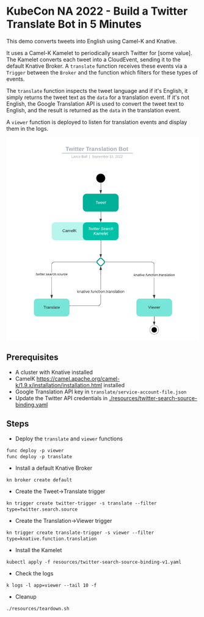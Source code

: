 # KubeCon NA 2022 - Build a Twitter Translate Bot in 5 Minutes

This demo converts tweets into English using Camel-K and Knative.

It uses a Camel-K Kamelet to periodically search Twitter for [some value].
The Kamelet converts each tweet into a CloudEvent, sending it to the default Knative
Broker. A `translate` function receives these events via a `Trigger` between the
`Broker` and the function which filters for these types of events.

The `translate` function inspects the tweet language and if it's English, it simply
returns the tweet text as the `data` for a translation event. If it's not English,
the Google Translation API is used to convert the tweet text to English, and the
result is returned as the `data` in the translation event.

A `viewer` function is deployed to listen for translation events and display them in
the logs.

![System diagram](diagram.png "system diagram")

## Prerequisites
* A cluster with Knative installed
* CamelK https://camel.apache.org/camel-k/1.9.x/installation/installation.html installed
* Google Translation API key in `translate/service-account-file.json`
* Update the Twitter API credentials in [./resources/twitter-search-source-binding.yaml](resources/twitter-search-source-binding.yaml)


## Steps
* Deploy the `translate` and `viewer` functions
```
func deploy -p viewer
func deploy -p translate
```

* Install a default Knative Broker
```
kn broker create default
```

* Create the Tweet->Translate trigger
```
kn trigger create twitter-trigger -s translate --filter type=twitter.search.source
```

* Create the Translation->Viewer trigger
```
kn trigger create translate-trigger -s viewer --filter type=knative.function.translation
```

* Install the Kamelet
```
kubectl apply -f resources/twitter-search-source-binding-v1.yaml
```

* Check the logs
```
k logs -l app=viewer --tail 10 -f
```

* Cleanup
```
./resources/teardown.sh
```